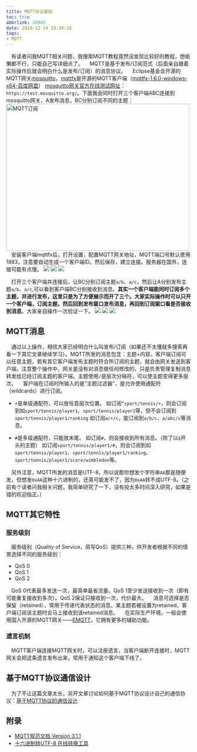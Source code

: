 ```yaml
---
title: MQTT协议基础
toc: true
abbrlink: 20945
date: 2018-12-14 19:39:28
tags:
- MQTT
---
```


&emsp;有读者问我MQTT相关问题，我搜索MQTT教程竟然没发现比较好的教程，想偷懒都不行，只能自己写详细点了。
&emsp;MQTT是基于发布/订阅范式（后面亲自跟着实际操作后就会明白什么是发布/订阅）的消息协议。
&emsp;Eclipse基金会开源的MQTT网关[mosquitto](https://mosquitto.org/)，[mqttfx](https://mqttfx.jensd.de/index.php)是开源的MQTT客户端（[mqttfx-1.6.0-windows-x64-百度网盘](https://pan.baidu.com/s/19yiEDjpLCpS_2Yew_4GcKA)）
[mosquitto网关官方在线测试网址](https://test.mosquitto.org/)：`https://test.mosquitto.org/`。下面我会同时打开三个客户端ABC连接到mosquitto网关，A发布消息，BC分别订阅不同的主题：
<img alt="MQTT订阅" data-src="/blog_images/005BIQVbgy1fyb4eozcg9j30pd0i63z4.jpg" style="width:500px;height:400px;">
&emsp;安装客户端mqttfx后，打开设置，配置MQTT网关地址，MQTT端口号默认使用1883，注意要自动生成一个客户端ID。然后保存，建立连接。服务器在国外，连接可能有点慢。
![](/blog_images/005BIQVbgy1fyb4omlaknj30zr0m2t9v.jpg)
![](/blog_images/005BIQVbgy1fyb4u8w5e5j30sw0kxjsm.jpg)
![](/blog_images/005BIQVbgy1fyb4sbqm1rj30zr0m23zn.jpg)

&emsp;打开三个客户端并连接后，让BC分别订阅主题`a/b`、`a/c`，然后让A分别发布主题`a/b`、`a/c`,可以看到客户端BC分别接收到消息。__其实一个客户端能同时订阅多个主题，并进行发布，这里只是为了方便展示而开了三个。大家实际操作时可以只开一个客户端，订阅主题，然后回到发布窗口发布消息，再回到订阅窗口看是否接收到消息__。大家亲自操作一次验证一下。
![](/blog_images/005BIQVbgy1fyb560jei2j31be0qpqn1.jpg)
![](/blog_images/005BIQVbgy1fyb567papmj31bx0qu1ds.jpg)
![](/blog_images/005BIQVbgy1fyb56d6l9yj31bj0qqnhl.jpg)

## MQTT消息
&emsp;通过以上操作，相信大家已经明白什么叫发布/订阅（如果还不太懂就多搜索再看一下其它文章继续学习）。MQTT所发的消息包含：主题+内容，客户端订阅可以任意主题，若有其它客户端发布主题时符合所订阅的主题，就会由网关发送到客户端。注意整个操作中，网关是没有对消息做任何修改的，只是负责管理复制消息转发给已经订阅主题的客户端。主题使用`/`是层次分隔符，可以使主题变得更多层次。
&emsp;客户端在订阅时所输入的是“主题过滤器”，是允许使用通配符（wildcards）进行订阅。

- `+`是单级通配符，可以放任意层次位置。
如订阅`“sport/tennis/+`，则会订阅到如`sport/tennis/player1`、`sport/tennis/player2`等，但不会订阅到`sport/tennis/player1/ranking`
如订阅`a/+/c`，能订阅到`a/b/c`、`a/abc/c`等消息。

- `#`是多级通配符，只能放末尾。
如订阅`#`，则会接收到所有消息。（除了以`$`开头的主题）
如订阅`sport/tennis/player1/#`，则会订阅到如`sport/tennis/player1`、`sport/tennis/player1/ranking`、`sport/tennis/player1/score/wimbledon`等。

&emsp;另外注意，MQTT所发的消息是UTF-8，所以说那你想发个字符串`AA`那是随便发，但想发`0xAA`这种十六进制的，还真可能发不了，因为`0xAA`转不成UTF-8。（之前有个读者问我相关问题，我简单研究了一下，没有投太多时间深入研究，如果是错的欢迎指正。）

## MQTT其它特性
### 服务级别
&emsp;服务级别（Quality of Service，简写QoS）提供三种，供开发者根据不同的情景选择不同的服务级别：
- QoS 0
- QoS 1
- QoS 2

&emsp;QoS 0代表最多发送一次，最简单最省流量。QoS 1至少发送接收到一次（即有可能重复接收到多次）。QoS 2保证只接收到一次，代价最大。
&emsp;消息可选择是否保留（retained），常用于传递代表状态的消息。某主题若被设置为retained，客户端订阅该主题时会马上接收到该retained消息。
&emsp;在实际生产环境，一般会使用国人开源的MQTT网关——[EMQTT](http://www.emqtt.com/)，它拥有更多的辅助功能。
### 遗言机制
&emsp;MQTT客户端连接MQTT网关时，可以注册遗言，当客户端断开连接时，MQTT网关会把这条遗言发布出来，常用于通知这个客户端下线了。

## 基于MQTT协议通信设计
&emsp;为了不让这篇文章太长，另开文章讨论如何基于MQTT协议设计自己的通信协议：[基于MQTT协议的通信设计](/posts/31151/)

## 附录
- [MQTT规范文档 Version 3.1.1](http://docs.oasis-open.org/mqtt/mqtt/v3.1.1/os/mqtt-v3.1.1-os.html)
- [十六进制转UTF-8 在线转换工具](https://onlinehextools.com/convert-hex-to-utf8)